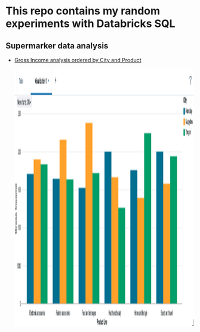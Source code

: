 # This repo contains my random experiments with Databricks SQL

## Supermarker data analysis
- [Gross Income analysis ordered by City and Product](sql/sales/Gross_Income.ipynb)
  
  <img width="1241" height="690" alt="income-by-city-product" src="images/income-by-city-product.png" />
